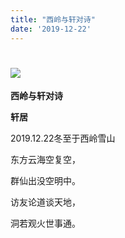 ```yaml
---
title: "西岭与轩对诗"
date: '2019-12-22'
---
```

  #  ![](/images/heshui.jpg)
  
  **西岭与轩对诗**
  
  **轩居**
  

2019.12.22冬至于西岭雪山 

东方云海空复空， 

群仙出没空明中。 

访友论道谈天地， 

洞若观火世事通。
